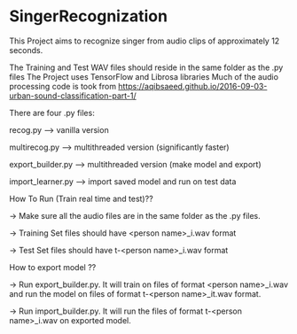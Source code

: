 # SingerRecognization

This Project aims to recognize singer from audio clips of approximately 12 seconds.

The Training and Test WAV files should reside in the same folder as the .py files
The Project uses TensorFlow and Librosa libraries
Much of the audio processing code is took from https://aqibsaeed.github.io/2016-09-03-urban-sound-classification-part-1/

There are four .py files:

  recog.py --> vanilla version
  
  multirecog.py --> multithreaded version (significantly faster)
  
  export_builder.py --> multithreaded version (make model and export)
  
  import_learner.py --> import saved model and run on test data
  
How To Run (Train real time and test)??

  -> Make sure all the audio files are in the same folder as the .py files.
  
  -> Training Set files should have \<person name\>_i.wav format
  
  -> Test Set files should have t-\<person name\>_i.wav format
  
  
How to export model ??

  -> Run export_builder.py. It will train on files of format \<person name\>_i.wav and run the model on files of format t-\<person name\>_it.wav format.
  
  -> Run import_builder.py. It will run the files of format t-\<person name\>_i.wav on exported model.
